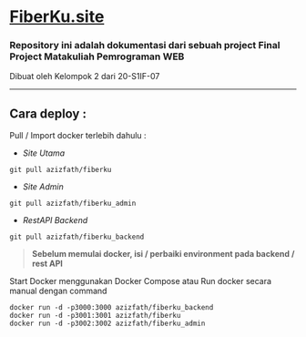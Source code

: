 # [FiberKu.site](https://FiberKu.site)

### Repository ini adalah dokumentasi dari sebuah project Final Project Matakuliah Pemrograman WEB

Dibuat oleh Kelompok 2 dari 20-S1IF-07

-----------------------------

## Cara deploy :

Pull / Import docker terlebih dahulu :

- _Site Utama_
```
git pull azizfath/fiberku
```

- _Site Admin_
```
git pull azizfath/fiberku_admin
```

- _RestAPI Backend_
```
git pull azizfath/fiberku_backend
```

> **Sebelum memulai docker, isi / perbaiki environment pada backend / rest API**


Start Docker menggunakan Docker Compose atau Run docker secara manual dengan command
```
docker run -d -p3000:3000 azizfath/fiberku_backend
docker run -d -p3001:3001 azizfath/fiberku
docker run -d -p3002:3002 azizfath/fiberku_admin
```
